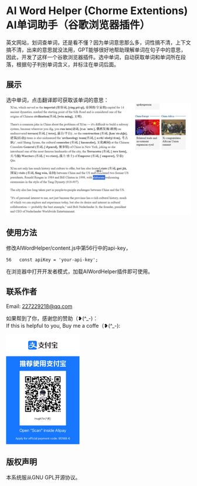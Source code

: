 #  AI Word Helper (Chorme Extentions) AI单词助手（谷歌浏览器插件）

英文网站，划词查单词，还是看不懂？因为单词意思那么多，词性搞不清，上下文搞不清，出来的意思就没法用，GPT能够很好地帮助理解单词在句子中的意思，因此，开发了这样一个谷歌浏览器插件。选中单词，自动获取单词和单词所在段落，根据句子判别单词含义，并标注在单词后面。

## 展示

选中单词，点击翻译即可获取该单词的意思：
![showimage](show1.PNG)

## 使用方法

修改AIWordHelper/content.js中第56行中的api-key，
```
56   const apiKey = 'your-api-key';
```
在浏览器中打开开发者模式，加载AIWordHelper插件即可使用。


## 联系作者
Email: 227229218@qq.com  

如果帮到了你，感谢您的赞助（❥(^\_-)：  
If this is helpful to you, Buy me a coffe（❥(^\_-):  
<!-- ![Buy me a coffe 1（❥(^_-)](1f6b4ba7a6dcf3c14238b66c0433492.jpg)   -->
<img src="1f6b4ba7a6dcf3c14238b66c0433492.jpg" alt="Buy me a coffe 1（❥(^_-)" width="200" >  

## 版权声明
本系统服从GNU GPL开源协议。
